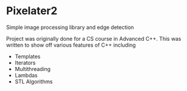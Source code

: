 # Pixelater2
Simple image processing library and edge detection

Project was originally done for a CS course in Advanced C++. This was written to show off various features of C++ including

* Templates
* Iterators
* Multithreading
* Lambdas
* STL Algorithms
